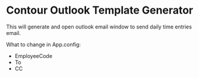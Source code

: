 # Contour Outlook Template Generator

This will generate and open outlook email window to send daily time entries email.

What to change in App.config:

- EmployeeCode
- To
- CC
